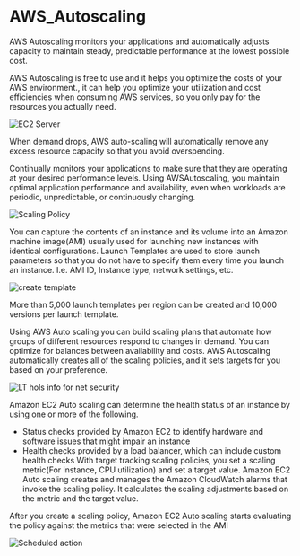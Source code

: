 # AWS_Autoscaling

AWS Autoscaling monitors your applications and automatically adjusts capacity to maintain steady, predictable performance at the lowest possible cost.

AWS Autoscaling is free to use and it helps you optimize the costs of your AWS environment., it can help you optimize your utilization and cost efficiencies when consuming AWS services, so you only pay for the resources you actually need.

![EC2 Server](https://github.com/Benn1440/AWS_Autoscaling/assets/67696393/9fa90c45-ff9f-4e50-99c8-5b57aff8b86a)

When demand drops, AWS auto-scaling will automatically remove any excess resource capacity so that you avoid overspending.

Continually monitors your applications to make sure that they are operating at your desired performance levels. Using AWSAutoscaling, you maintain optimal application performance and availability, even when workloads are periodic, unpredictable, or continuously changing.

![Scaling Policy](https://github.com/Benn1440/AWS_Autoscaling/assets/67696393/b5550d94-e94c-48b7-989f-3953b086d5ed)

You can capture the contents of an instance and its volume into an Amazon machine image(AMI) usually used for launching new instances with identical configurations.
Launch Templates are used to store launch parameters so that you do not have to specify them every time you launch an instance. I.e. AMI ID, Instance type, network settings, etc.


![create template](https://github.com/Benn1440/AWS_Autoscaling/assets/67696393/150fe430-9d9b-4c93-9b66-7dc8dde5ba5e)

More than 5,000 launch templates per region can be created and 10,000 versions per launch template.

Using AWS Auto scaling you can build scaling plans that automate how groups of different resources respond to changes in demand.
You can optimize for balances between availability and costs. AWS Autoscaling automatically creates all of the scaling policies, and it sets targets for you based on your preference.

![LT hols info for net security](https://github.com/Benn1440/AWS_Autoscaling/assets/67696393/50c63417-9a8e-4351-9531-afccbed55aaa)

Amazon EC2 Auto scaling can determine the health status of an instance by using one or more of the following.
-	Status checks provided by Amazon EC2 to identify hardware and software issues that might impair an instance
-	Health checks provided by a load balancer, which can include custom health checks
With target tracking scaling policies, you set a scaling metric(For instance, CPU utilization) and set a target value.
Amazon EC2 Auto scaling creates and manages the Amazon CloudWatch alarms that invoke the scaling policy. It calculates the scaling adjustments based on the metric and the target value.

After you create a scaling policy, Amazon EC2 Auto scaling starts evaluating the policy against the metrics that were selected in the AMI 

![Scheduled action](https://github.com/Benn1440/AWS_Autoscaling/assets/67696393/be134dc7-38da-4cae-9632-b491d2f4af01)

